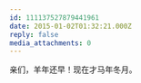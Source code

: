 ```yaml
---
id: 111137527879441961
date: 2015-01-02T01:32:21.000Z
reply: false
media_attachments: 0
---
```


亲们，羊年还早！现在才马年冬月。

